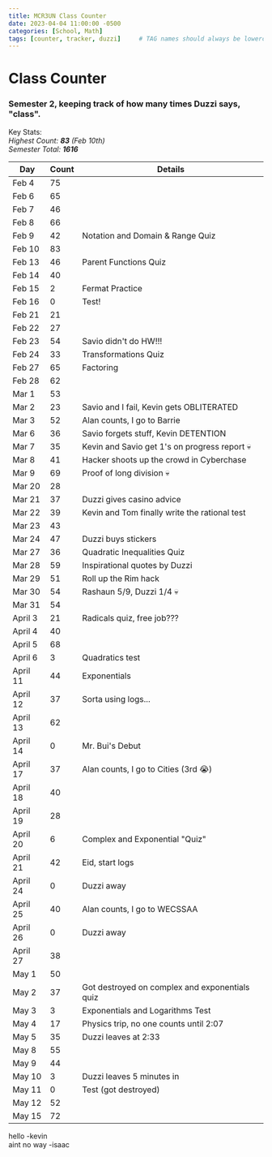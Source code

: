 ```yaml
---
title: MCR3UN Class Counter
date: 2023-04-04 11:00:00 -0500
categories: [School, Math]
tags: [counter, tracker, duzzi]     # TAG names should always be lowercase
---
```


# Class Counter

### Semester 2, keeping track of how many times Duzzi says, "class".

Key Stats:\
_Highest Count: **83** (Feb 10th)_\
_Semester Total: **1616**_

| Day      | Count | Details                                        |
|----------|-------|------------------------------------------------|
| Feb 4    | 75    |                                                |
| Feb 6    | 65    |                                                |
| Feb 7    | 46    |                                                |
| Feb 8    | 66    |                                                |
| Feb 9    | 42    | Notation and Domain & Range Quiz               |
| Feb 10   | 83    |                                                |
| Feb 13   | 46    | Parent Functions Quiz                          |
| Feb 14   | 40    |                                                |
| Feb 15   | 2     | Fermat Practice                                |
| Feb 16   | 0     | Test!                                          |
| Feb 21   | 21    |                                                |
| Feb 22   | 27    |                                                |
| Feb 23   | 54    | Savio didn't do HW!!!                          |
| Feb 24   | 33    | Transformations Quiz                           |
| Feb 27   | 65    | Factoring                                      |
| Feb 28   | 62    |                                                |
| Mar 1    | 53    |                                                |
| Mar 2    | 23    | Savio and I fail, Kevin gets OBLITERATED       |
| Mar 3    | 52    | Alan counts, I go to Barrie                    |
| Mar 6    | 36    | Savio forgets stuff, Kevin DETENTION           |
| Mar 7    | 35    | Kevin and Savio get 1's on progress report 💀  |
| Mar 8    | 41    | Hacker shoots up the crowd in Cyberchase       |
| Mar 9    | 69    | Proof of long division 💀                      |
| Mar 20   | 28    |                                                |
| Mar 21   | 37    | Duzzi gives casino advice                      |
| Mar 22   | 39    | Kevin and Tom finally write the rational test  |
| Mar 23   | 43    |                                                |
| Mar 24   | 47    | Duzzi buys stickers                            |
| Mar 27   | 36    | Quadratic Inequalities Quiz                    |
| Mar 28   | 59    | Inspirational quotes by Duzzi                  |
| Mar 29   | 51    | Roll up the Rim hack                           |
| Mar 30   | 54    | Rashaun 5/9, Duzzi 1/4 💀                      |
| Mar 31   | 54    |                                                |
| April 3  | 21    | Radicals quiz, free job???                     |
| April 4  | 40    |                                                |
| April 5  | 68    |                                                |
| April 6  | 3     | Quadratics test                                |
| April 11 | 44    | Exponentials                                   |
| April 12 | 37    | Sorta using logs...                            |
| April 13 | 62    |                                                |
| April 14 | 0     | Mr. Bui's Debut                                |
| April 17 | 37    | Alan counts, I go to Cities (3rd 😭)           |
| April 18 | 40    |                                                |
| April 19 | 28    |                                                |
| April 20 | 6     | Complex and Exponential "Quiz"                 |
| April 21 | 42    | Eid, start logs                                |
| April 24 | 0     | Duzzi away                                     |
| April 25 | 40    | Alan counts, I go to WECSSAA                   |
| April 26 | 0     | Duzzi away                                     |
| April 27 | 38    |                                                |
| May 1    | 50    |                                                |
| May 2    | 37    | Got destroyed on complex and exponentials quiz |
| May 3    | 3     | Exponentials and Logarithms Test               |
| May 4    | 17    | Physics trip, no one counts until 2:07         |
| May 5    | 35    | Duzzi leaves at 2:33                           |
| May 8    | 55    |                                                |
| May 9    | 44    |                                                |
| May 10   | 3     | Duzzi leaves 5 minutes in                      |
| May 11   | 0     | Test (got destroyed)                           |
| May 12   | 52    |                                                |
| May 15   | 72    |                                                |

hello -kevin\
aint no way -isaac
